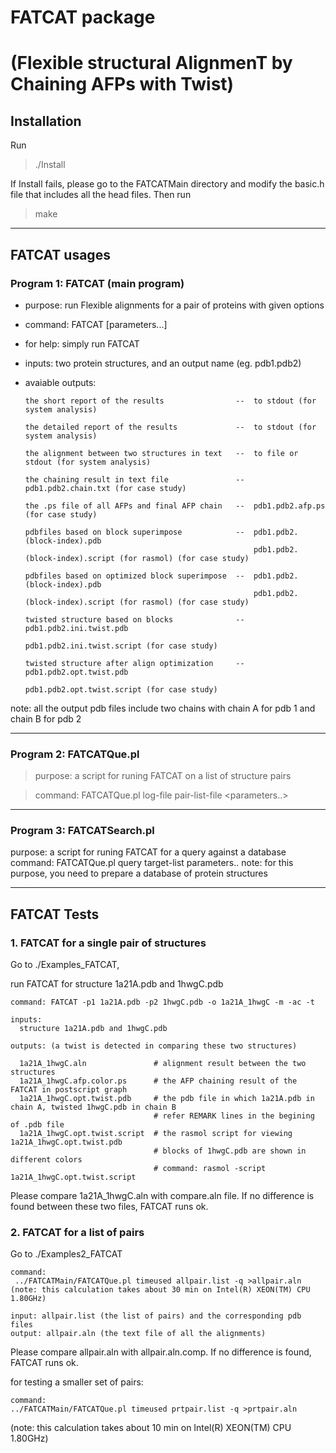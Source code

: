 # FATCAT package

# (Flexible structural AlignmenT by Chaining AFPs with Twist)

## Installation 

Run 
>./Install

If Install fails, please go to the FATCATMain directory and modify the basic.h file that includes all the head files.
Then run 
>make


---

## FATCAT usages


### Program 1: FATCAT (main program)


- purpose: run Flexible alignments for a pair of proteins with given options
- command:  FATCAT [parameters...]
- for help: simply run FATCAT
- inputs:  two protein structures, and an output name (eg. pdb1.pdb2)
- avaiable outputs: 

      the short report of the results                --  to stdout (for system analysis)

      the detailed report of the results             --  to stdout (for system analysis)

      the alignment between two structures in text   --  to file or stdout (for system analysis)

      the chaining result in text file               --  pdb1.pdb2.chain.txt (for case study)

      the .ps file of all AFPs and final AFP chain   --  pdb1.pdb2.afp.ps (for case study)

      pdbfiles based on block superimpose            --  pdb1.pdb2.(block-index).pdb
                                                         pdb1.pdb2.(block-index).script (for rasmol) (for case study)

      pdbfiles based on optimized block superimpose  --  pdb1.pdb2.(block-index).pdb
                                                         pdb1.pdb2.(block-index).script (for rasmol) (for case study)

      twisted structure based on blocks              --  pdb1.pdb2.ini.twist.pdb
                                                         pdb1.pdb2.ini.twist.script (for case study)               

      twisted structure after align optimization     --  pdb1.pdb2.opt.twist.pdb
                                                         pdb1.pdb2.opt.twist.script (for case study)                



note: all the output pdb files include two chains with chain A for pdb 1 and chain B for pdb 2

----

### Program 2: FATCATQue.pl

>purpose: a script for runing FATCAT on a list of structure pairs 

>command: FATCATQue.pl log-file pair-list-file <parameters..>

----

### Program 3: FATCATSearch.pl

purpose: a script for runing FATCAT for a query against a database
command: FATCATQue.pl query target-list parameters..
note: for this purpose, you need to prepare a database of protein structures

---

##  FATCAT Tests

### 1. FATCAT for a single pair of structures

Go to ./Examples_FATCAT,

run FATCAT for structure 1a21A.pdb and 1hwgC.pdb 

    command: FATCAT -p1 1a21A.pdb -p2 1hwgC.pdb -o 1a21A_1hwgC -m -ac -t

    inputs: 
      structure 1a21A.pdb and 1hwgC.pdb

    outputs: (a twist is detected in comparing these two structures)

      1a21A_1hwgC.aln               # alignment result between the two structures
      1a21A_1hwgC.afp.color.ps      # the AFP chaining result of the FATCAT in postscript graph
      1a21A_1hwgC.opt.twist.pdb     # the pdb file in which 1a21A.pdb in chain A, twisted 1hwgC.pdb in chain B  
				                    # refer REMARK lines in the begining of .pdb file
      1a21A_1hwgC.opt.twist.script  # the rasmol script for viewing 1a21A_1hwgC.opt.twist.pdb 
				                    # blocks of 1hwgC.pdb are shown in different colors
				                    # command: rasmol -script 1a21A_1hwgC.opt.twist.script

Please compare 1a21A_1hwgC.aln with compare.aln file. 
If no difference is found between these two files, FATCAT runs ok.


### 2. FATCAT for a list of pairs

Go to ./Examples2_FATCAT

    command:
     ../FATCATMain/FATCATQue.pl timeused allpair.list -q >allpair.aln
    (note: this calculation takes about 30 min on Intel(R) XEON(TM) CPU 1.80GHz)

    input: allpair.list (the list of pairs) and the corresponding pdb files
    output: allpair.aln (the text file of all the alignments)

Please compare allpair.aln with allpair.aln.comp. If no difference is found, FATCAT runs ok.

for testing a smaller set of pairs:

    command:
    ../FATCATMain/FATCATQue.pl timeused prtpair.list -q >prtpair.aln
(note: this calculation takes about 10 min on Intel(R) XEON(TM) CPU 1.80GHz)
